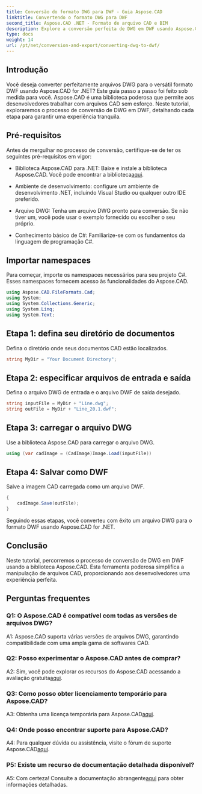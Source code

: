 ```yaml
---
title: Conversão do formato DWG para DWF - Guia Aspose.CAD
linktitle: Convertendo o formato DWG para DWF
second_title: Aspose.CAD .NET - Formato de arquivo CAD e BIM
description: Explore a conversão perfeita de DWG em DWF usando Aspose.CAD for .NET. Siga nosso guia passo a passo para uma experiência sem complicações.
type: docs
weight: 14
url: /pt/net/conversion-and-export/converting-dwg-to-dwf/
---
```

## Introdução

Você deseja converter perfeitamente arquivos DWG para o versátil formato DWF usando Aspose.CAD for .NET? Este guia passo a passo foi feito sob medida para você. Aspose.CAD é uma biblioteca poderosa que permite aos desenvolvedores trabalhar com arquivos CAD sem esforço. Neste tutorial, exploraremos o processo de conversão de DWG em DWF, detalhando cada etapa para garantir uma experiência tranquila.

## Pré-requisitos

Antes de mergulhar no processo de conversão, certifique-se de ter os seguintes pré-requisitos em vigor:

-  Biblioteca Aspose.CAD para .NET: Baixe e instale a biblioteca Aspose.CAD. Você pode encontrar a biblioteca[aqui](https://releases.aspose.com/cad/net/).

- Ambiente de desenvolvimento: configure um ambiente de desenvolvimento .NET, incluindo Visual Studio ou qualquer outro IDE preferido.

- Arquivo DWG: Tenha um arquivo DWG pronto para conversão. Se não tiver um, você pode usar o exemplo fornecido ou escolher o seu próprio.

- Conhecimento básico de C#: Familiarize-se com os fundamentos da linguagem de programação C#.

## Importar namespaces

Para começar, importe os namespaces necessários para seu projeto C#. Esses namespaces fornecem acesso às funcionalidades do Aspose.CAD.

```csharp
using Aspose.CAD.FileFormats.Cad;
using System;
using System.Collections.Generic;
using System.Linq;
using System.Text;
```

## Etapa 1: defina seu diretório de documentos

Defina o diretório onde seus documentos CAD estão localizados.

```csharp
string MyDir = "Your Document Directory";
```

## Etapa 2: especificar arquivos de entrada e saída

Defina o arquivo DWG de entrada e o arquivo DWF de saída desejado.

```csharp
string inputFile = MyDir + "Line.dwg";
string outFile = MyDir + "Line_20.1.dwf";
```

## Etapa 3: carregar o arquivo DWG

Use a biblioteca Aspose.CAD para carregar o arquivo DWG.

```csharp
using (var cadImage = (CadImage)Image.Load(inputFile))
```

## Etapa 4: Salvar como DWF

Salve a imagem CAD carregada como um arquivo DWF.

```csharp
{
    cadImage.Save(outFile);
}
```

Seguindo essas etapas, você converteu com êxito um arquivo DWG para o formato DWF usando Aspose.CAD for .NET.

## Conclusão

Neste tutorial, percorremos o processo de conversão de DWG em DWF usando a biblioteca Aspose.CAD. Esta ferramenta poderosa simplifica a manipulação de arquivos CAD, proporcionando aos desenvolvedores uma experiência perfeita.

## Perguntas frequentes

### Q1: O Aspose.CAD é compatível com todas as versões de arquivos DWG?

A1: Aspose.CAD suporta várias versões de arquivos DWG, garantindo compatibilidade com uma ampla gama de softwares CAD.

### Q2: Posso experimentar o Aspose.CAD antes de comprar?

 A2: Sim, você pode explorar os recursos do Aspose.CAD acessando a avaliação gratuita[aqui](https://releases.aspose.com/).

### Q3: Como posso obter licenciamento temporário para Aspose.CAD?

 A3: Obtenha uma licença temporária para Aspose.CAD[aqui](https://purchase.aspose.com/temporary-license/).

### Q4: Onde posso encontrar suporte para Aspose.CAD?

A4: Para qualquer dúvida ou assistência, visite o fórum de suporte Aspose.CAD[aqui](https://forum.aspose.com/c/cad/19).

### P5: Existe um recurso de documentação detalhada disponível?

 A5: Com certeza! Consulte a documentação abrangente[aqui](https://reference.aspose.com/cad/net/) para obter informações detalhadas.